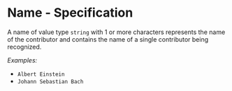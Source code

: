 # Name - Specification

A name of value type `string` with 1 or more characters represents the name of the contributor and contains the name of a single contributor being recognized.

*Examples:*

* `Albert Einstein`
* `Johann Sebastian Bach`
